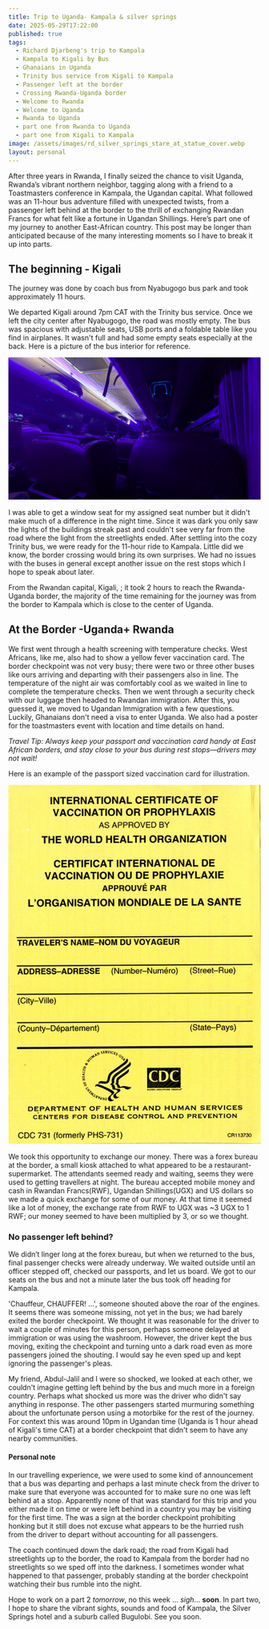 ```yaml
---
title: Trip to Uganda- Kampala & silver springs
date: 2025-05-29T17:22:00
published: true
tags:
  - Richard Djarbeng's trip to Kampala
  - Kampala to Kigali by Bus
  - Ghanaians in Uganda
  - Trinity bus service from Kigali to Kampala
  - Passenger left at the border
  - Crossing Rwanda-Uganda border
  - Welcome to Rwanda
  - Welcome to Uganda
  - Rwanda to Uganda
  - part one from Rwanda to Uganda
  - part one from Kigali to Kampala
image: /assets/images/rd_silver_springs_stare_at_statue_cover.webp
layout: personal
---
```

After three years in Rwanda, I finally seized the chance to visit Uganda, Rwanda’s vibrant northern neighbor, tagging along with a friend to a Toastmasters conference in Kampala, the Ugandan capital. What followed was an 11-hour bus adventure filled with unexpected twists, from a passenger left behind at the border to the thrill of exchanging Rwandan Francs for what felt like a fortune in Ugandan Shillings. Here’s part one of my journey to another East-African country. This post may be longer than anticipated because of the many interesting moments so I have to break it up into parts.  

## The beginning - Kigali

The journey was done by coach bus from Nyabugogo bus park and took approximately 11 hours. 

 We departed Kigali around 7pm CAT with the Trinity bus service. Once we left the city center after Nyabugogo, the road was mostly empty. The bus was spacious with adjustable seats, USB ports and a foldable table like you find in airplanes. It wasn't full and had some empty seats especially at the back.  Here is a picture of the bus interior for reference.

![Inside the Trinity bus on the journey from Kigali to Kampala](/assets/images/20250529-213008.png "Trinity bus on the journey from Kigali to Kampala")

I was able to get a window seat for my assigned seat number but it didn't make much of a difference in the night time. Since it was dark you only saw the lights of the buildings streak past and couldn't see very far from the road where the light from the streetlights ended. After settling into the cozy Trinity bus, we were ready for the 11-hour ride to Kampala. Little did we know, the border crossing would bring its own surprises. We had no issues with the buses in general except another issue on the rest stops which I hope to speak about later.

From the Rwandan capital, Kigali, ; it took 2 hours to reach the Rwanda-Uganda border, the majority of the time remaining for the journey  was from the border to Kampala which is close to the center of Uganda.

## At the Border -Uganda+ Rwanda

We first went through a health screening with temperature checks. West Africans, like me, also had to show a yellow fever vaccination card. The border checkpoint was not very busy; there were two or three other buses like ours arriving and departing with their passengers also in line. The temperature of the night air was comfortably cool as we waited in line to complete the temperature checks. Then we went through a security check with our luggage then headed to Rwandan immigration. After this, you guessed it, we moved to Ugandan Immigration with a few questions. Luckily, Ghanaians don't need a visa to enter Uganda. We also had a poster for the toastmasters event with location and time details on hand.

_Travel Tip: Always keep your passport and vaccination card handy at East African borders, and stay close to your bus during rest stops—drivers may not wait!_

Here is an example of the passport sized vaccination card for illustration.

![International Certificate of Vaccination or Prophylaxis as Approved by the World Health Organization (Package of 25) - U.S. Government Bookstore](/assets/images/017-001-00566-5_0.jpg "International Certificate of Vaccination or Prophylaxis as Approved by the World Health Organization (Package of 25) - U.S. Government Bookstore")

We took this opportunity to exchange our money. There was a forex bureau at the border, a small kiosk attached to what appeared to be a restaurant-supermarket. The attendants seemed ready and waiting, seems they were used to getting travellers at night. The bureau accepted mobile money and cash in Rwandan Francs(RWF),  Ugandan Shillings(UGX) and US dollars so we made a quick exchange for some of our money. At that time it seemed like a lot of money, the exchange rate from RWF to UGX was \~3 UGX to 1 RWF; our money seemed to have been multiplied by 3, or so we thought.

### No passenger left behind?

We didn’t linger long at the forex bureau, but when we returned to the bus, final passenger checks were already underway. We waited outside until an officer stepped off, checked our passports, and let us board. We got to our seats on the bus and not a minute later the bus took off heading for Kampala. 

'Chauffeur, CHAUFFER! ...', someone shouted above the roar of the engines. It seems there was someone missing, not yet in the bus; we had barely exited the border checkpoint.  We thought it was reasonable for the driver to wait a couple of minutes for this person, perhaps someone delayed at immigration or was using the washroom. 
However, the driver kept the bus moving, exiting the checkpoint and turning unto a dark road even as more passengers joined the shouting. I would say he even sped up and kept ignoring the passenger's pleas.

My friend, Abdul-Jalil and I were so shocked, we looked at each other, we couldn't imagine getting left behind by the bus and much more in a foreign country.  Perhaps what shocked us more was the driver who didn't say anything in response.
The other passengers started murmuring something about the unfortunate person using a motorbike for the rest of the journey. For context this was around 10pm in Ugandan time (Uganda is 1 hour ahead of Kigali's time CAT) at a border checkpoint that didn't seem to have any nearby communities.  

#### Personal note

In our travelling experience, we were used to some kind of announcement that a bus was departing and perhaps a last minute check from the driver to make sure that everyone was accounted for to make sure no one was left behind at a stop.  Apparently none of that was standard for this trip and you either made it on time or were left behind in a country you may be visiting for the first time.  The was a sign at the border checkpoint prohibiting honking but it still does not excuse what appears to be the hurried rush from the driver to depart without accounting for all passengers.

The coach continued down the dark road; the road from Kigali had  streetlights up to the border, the road to Kampala from the border had no streetlights so we sped off into the darkness. I sometimes wonder what happened to that passenger, probably standing at the border checkpoint watching their bus rumble into the night.

Hope to work on a part 2 _tomorrow_, no this week ... _sigh_... **soon**. In part two, I hope to share the vibrant sights, sounds and food of Kampala, the Silver Springs hotel and a suburb called Bugulobi. See you soon.

